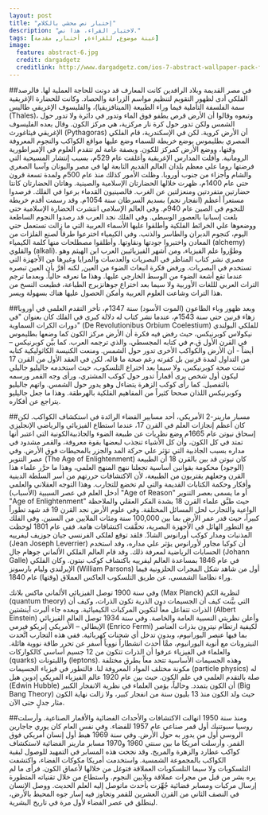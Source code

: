 ```yaml
---
layout: post
title: "إختبار نص محشي بالكلام"
description: "لاختبار القراء، هذا نص."
tags: [عينة موضوع, للقراءة, أختبار, مقدمة]
image:
  feature: abstract-6.jpg
  credit: dargadgetz
  creditlink: http://www.dargadgetz.com/ios-7-abstract-wallpaper-pack-for-iphone-5-and-ipod-touch-retina/
---
```


##في مصر القديمة 
وبلاد الرافدين كانت المعارف قد دونت للحاجة العملية لها. فالرصد الفلكي أدى لظهور التقويم لتنظيم مواسم الزراعة والحصاد. وكانت للحضارة الإغريقية سمة الفلسفة التأملية فيما وراء الطبيعة (الميتافزيقيا)، والفليسوف الإغريقي طاليس (Thales)، وتبعوه وقالوا أن الأرض قرص يطفو فوق الماء وتدور في دائرة ولا تدور حول الشمس ولكن تدور حول كرة نار مركزية، هي مركز الكون. وقال بعده الفليسوف الإغريقي فيثاغورث (Pythagoras) أن الأرض كروية. لكن في الإسكندرية، قام الفلكي المصري بطليموس بوضع خريطة للسماء وضع عليها مواقع الكواكب والنجوم المعروفة وقتها، ووضع الأرض كمركز للكون. وبصفة عامة لم تتقدم العلوم في الإمبراطورية الرومانية. وأفلت المدارس الإغريقية وأغلقت عام 529م، بسبب إنتشار المسيحية التي فرضتها روما علي معظم بلدان العالم القديم التابعة لها في مصر واليونان وآسيا الصغري والشام وأجزاء من جنوب أوروبا. وظلت الأمور كذلك منذ عام 500م ولمدة تسعة قرون حتى عام 1400م، ظهرت خلالها الحضارتان الإسلامية والصينية. وهاتان الحضارتان كانتا حضارتين متفردتين ومنعزلتين عن الغرب. فالصينيون القدماء برعوا في الفلك. فرصدوا مستعراً أعظم (انفجار نجم) بسديم السرطان سنة 1054م. وقد رسمت أقدم خريطة للنجوم في الصين عام 940م. وفي العالم الإسلامي انتشرت الحضارة الإسلامية حتي بلغت إسبانيا بالعصور الوسطى. وفي الفلك نجد العرب قد رصدوا النجوم الساطعة ووضعوها علي الخرائط الفلكية وأطلقوا عليها الأسماء العربية التي ما زالت تستعمل حتي اليوم، كنجوم الدبران والطاسر والذنب. وفي الكيمياء اخترعوا طرقاً لصنع الفلزات من المعادن واختبروا جودتها ونقاوتها. وأطلقوا مصطلحات منها كلمة الكيمياء (alchemy) والقلوي (alkali). وطوَّروا علم الفيزياء، ومن أشهر الفيزيائيين العرب ابن الهيثم وهو مصري نشر كتاب المناظر في البصريات والعدسات والمرايا وغيرها من الأجهزة التي تستخدم في البصريات. ورفض فكرة انبعاث الضوء من العين, لكنه أقرَّ بأن العين تبصره عندما تقع أشعة الضوء من الوسط الخارجي عليها. وهذا ما نعرفه حالياً. وبعدما ترجم التراث العربي لللغات الأوربية ولا سيما بعد اختراع جوهانزبرج الطباعة، فطبعت النسخ من هذا التراث وشاعت العلوم العربية وأمكن الحصول عليها هناك بسهولة ويسر.

##وبعد ظهور وباء الطاعون (الموت الأسود) سنة 1347م، 
تأخر التقدم العلمي في أوروبا زهاء قرنين حتي سنة 1543م، عندما نشر كتاب له دلالة كبرى في الفلك كان بعنوان "في دورات الكرات السماوية" (De Revolutionibus Orbium Coelestium) للفلكي البولندي نيكولاس كوبرنيكس، حيث رفض فيه فكرة أن الأرض مركز الكون كما وضعها بطليموس في القرن الأول ق.م في كتابه المجسطي، والذي ترجمه العرب. كما بيَّن كوبرنيكس – أيضاً - أن الأرض والكواكب الأخرى تدور حول الشمس. ومنعت الكنيسة الكاثوليكية كتابه من التداول لمدة قرنين بل كفرته رغم صحة ما قاله. لكن في العقد الأول من القرن 17 ثبتت صحة كوبرنيكس، ولا سيما بعد اختراع التلسكوب، حيث استخدمه جاليليو جاليلي ليكون أول شخص يرى أقماراً تدور حول كوكب المشتري، ورأى وجه القمر ورسمه بالتفصيل. كما رأى كوكب الزهرة يتضاءل وهو يدور حول الشمس. واتهم جاليليو وكوبرنيكس اللذان صححا كثيراً من المفاهيم الفلكية بالهرطقة. وهذا ما جعل جاليليو يتراجع عن أفكاره.


##مسبار مارينر-2 الأمريكي،
أحد مسابير الفضاء الرائدة في استكشاف الكواكب.
لكن كان أعظم إنجازات العلم في القرن 17، عندما استطاع الفيزيائي والرياضي الإنجليزي إسحاق نيوتن عام 1665م وضع نظريات عن طبيعة الضوء والجاذبيةالكونية التي اعتبر أنها تمتد في كل الكون، وأن كل الأشياء تنجذب لبعضها بقوة معروفة، والقمر مشدود في مداره بسبب الجاذبية التي تؤثر علي حركة المد والجزر بالمحيطات فوق الأرض. وفي عصر التنوير (The Age of Enlightenment) كان نيوتن قد بين بالقرن 18 أن الطبيعة (الوجود) محكومة بقوانبن أساسية تجعلنا ننهج المنهج العلمي، وهذا ما حرَّر علماء هذا القرن وجعلهم يقتربون من الطبيعة، لأن الاكتشافات حررتهم من أسر السلطة الدينية وأفكار وحكمة الكتابات القديمة والتي لم تخضع للتجارب. وهذا التوجه العقلاني والعلمي أدخل العلم في عصر السببية (الأسباب) "Age of Reason" أو ما يسمى بعصر التنوير "Age of Enlightenment" حيث طبَّق علماء القرن 18 بشدة الفكر العقلي والملاحظة الواعية والتجارب لحل المسائل المختلفة. وفي علوم الأرض نجد القرن 19 قد شهد تطوراً كبيراً، حيث قدر عمر الأرض بما بين 100,000 سنة ومئات الملايين من السنين. وفي الفلك مع التطور الهائل في الأجهزة البصرية، تحقَّقت اكتشافات هامة. ففي عام 1801 لوحظت المذنبات ومدار كوكب أورانوس الشاذّ. فلقد توقع لفلكي الفرنسي جيان جوزيف ليفرييه (Jean Joseph Leverrier) أن كوكبا مجاور لأورانوس يؤثر علي مداره، وفد استخدم الحسابات الرياضية لمعرفة ذلك. وقد قام العالم الفلكي الألماني جوهام جال (Johann Galle) في عام 1846 بمساعدة العالم ليفرييه باكتشاف كوكب نبتون. وكان الفلكي الإيرلندي وليام بارسونز (William Parsons) أول من شاهد شكل المجرات الحلزونية فيما وراء نظامنا الشمسي، عن طريق التلسكوب العاكس العملاق (وقتها) عام 1840.

وفي سنة 1900 توصل الفيزيائي الألماني ماكس بلانك (Max Planck) لنظرية الكم (quantum theory) التي بيَّنت كيف أن الجسيمات دون الذرية تكون الذرات، وكيف أن الذرات تتفاعل معاً لتكوين المركبات الكيميائية. وبعده جاء ألبرت آينشتين (Albert Einstein) وأعلن نظريتي النسبية العامة والخاصة. وفي سنة 1934 توصل العالم الفيزيائي الإيطالي – الأمريكي إنريكو فيرمي (Enrico Fermi) لكيفية ارتطام نيترون بذرات العناصر بما فيها عنصر اليورانيوم، وبدون تدخل أي شحنات كهربائية. ففي هذه التجارب اتَّحدت النيترونات مع أنوية اليورانيوم، ممَّا أحدث انشطاراً نووياً أسفر عن تحرر طاقة نووية هائلة. والعلماء في الفيزياء عرفوا أن الذرات تتكون من 12 جسيم أساسي كالكواركات (quarks) واللبتونات (leptons). وهذه الجسيمات الأساسية تتحد معاً بطرق مختلفة مكونة مختلف المواد المعروفة لنا. فالتطور في فيزياء الجسيمات (particle physics) له صلة بالتقدم العلمي في علم الكون. حيث بين عام 1920 عالم الفيزياء المريكي إدوين هبل (Edwin Hubble) أن الكون يتمدد. وحالياً، يؤمن العلماء في نظرية الانفجار الكبير (Big Bang Theory) حيث ولد الكون منذ 13 بليون سنة من انفجار كبير، ولا زالت نهاية الكون مثار جدلٍ حتى الآن.

##ومنذ سنة 1950 
انهالت الاكتشافات والأحداث الفضائية والأقمار الصناعية. وأرسلت روسيا سبوتنيك أول قمر صناعي عام 1957 للفضاء. وفي نفس العام كان يوري جاجارين الروسي أول من يدور به حول الأرض. وفي سنة 1969 هبط أول إنسان أمريكي فوق القمر. وأرسلت أمريكا ما بين سنتي 1960 و1970 مسابر مارينر الفضائية لاستكشاف كواكب عطارد والزهرة والمريخ. وقد نجحت هذه المسابر في التمهيد للوصول لبقية الكواكب بالمجموعة الشمسية. واستخدمت أمريكا مكوكات الفضاء، واكتشفت التلسكوبات ولا سيما التلسكوبات العملاقة فتوغل من خلالها لأعماق الكون. فرأى ما لم يره بشر من قبل من مجرات عملاقة وبلايين النجوم. واستطاع من خلال تقنياته المتطورة إرسال مركبات ومسابر فضائية جُهِّزت بأحدث ماتوصل إليه العلم الحديث. ووصل الإنسان في النصف الثاني من القرن العشرين للقمر وتجاوز فيه إسار جوه المحيط بالأرض، لينطلق في عصر الفضاء لأول مرة في تاريخ البشرية.